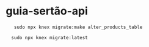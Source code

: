 # guia-sertão-api


 ``` shell
    sudo npx knex migrate:make alter_products_table
 ```

``` shell
  sudo npx knex migrate:latest 
```
